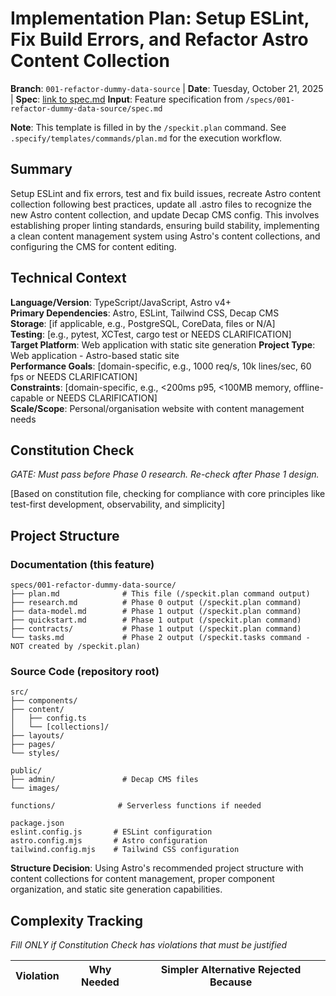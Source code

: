 # Implementation Plan: Setup ESLint, Fix Build Errors, and Refactor Astro Content Collection

**Branch**: `001-refactor-dummy-data-source` | **Date**: Tuesday, October 21, 2025 | **Spec**: [link to spec.md](/home/rd/project/bedalo3/specs/001-refactor-dummy-data-source/spec.md)
**Input**: Feature specification from `/specs/001-refactor-dummy-data-source/spec.md`

**Note**: This template is filled in by the `/speckit.plan` command. See `.specify/templates/commands/plan.md` for the execution workflow.

## Summary

Setup ESLint and fix errors, test and fix build issues, recreate Astro content collection following best practices, update all .astro files to recognize the new Astro content collection, and update Decap CMS config. This involves establishing proper linting standards, ensuring build stability, implementing a clean content management system using Astro's content collections, and configuring the CMS for content editing.

## Technical Context

<!--
  ACTION REQUIRED: Replace the content in this section with the technical details
  for the project. The structure here is presented in advisory capacity to guide
  the iteration process.
-->

**Language/Version**: TypeScript/JavaScript, Astro v4+  
**Primary Dependencies**: Astro, ESLint, Tailwind CSS, Decap CMS  
**Storage**: [if applicable, e.g., PostgreSQL, CoreData, files or N/A]  
**Testing**: [e.g., pytest, XCTest, cargo test or NEEDS CLARIFICATION]  
**Target Platform**: Web application with static site generation
**Project Type**: Web application - Astro-based static site  
**Performance Goals**: [domain-specific, e.g., 1000 req/s, 10k lines/sec, 60 fps or NEEDS CLARIFICATION]  
**Constraints**: [domain-specific, e.g., <200ms p95, <100MB memory, offline-capable or NEEDS CLARIFICATION]  
**Scale/Scope**: Personal/organisation website with content management needs

## Constitution Check

*GATE: Must pass before Phase 0 research. Re-check after Phase 1 design.*

[Based on constitution file, checking for compliance with core principles like test-first development, observability, and simplicity]

## Project Structure

### Documentation (this feature)

```
specs/001-refactor-dummy-data-source/
├── plan.md              # This file (/speckit.plan command output)
├── research.md          # Phase 0 output (/speckit.plan command)
├── data-model.md        # Phase 1 output (/speckit.plan command)
├── quickstart.md        # Phase 1 output (/speckit.plan command)
├── contracts/           # Phase 1 output (/speckit.plan command)
└── tasks.md             # Phase 2 output (/speckit.tasks command - NOT created by /speckit.plan)
```

### Source Code (repository root)

```
src/
├── components/
├── content/
│   ├── config.ts
│   └── [collections]/
├── layouts/
├── pages/
└── styles/

public/
├── admin/               # Decap CMS files
└── images/

functions/              # Serverless functions if needed

package.json
eslint.config.js       # ESLint configuration
astro.config.mjs       # Astro configuration
tailwind.config.mjs    # Tailwind CSS configuration
```

**Structure Decision**: Using Astro's recommended project structure with content collections for content management, proper component organization, and static site generation capabilities.

## Complexity Tracking

*Fill ONLY if Constitution Check has violations that must be justified*

| Violation | Why Needed | Simpler Alternative Rejected Because |
|-----------|------------|-------------------------------------|

